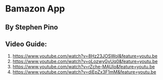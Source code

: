 # Bamazon App
## By Stephen Pino
## Video Guide:
1. https://www.youtube.com/watch?v=8Hz23JOSWoI&feature=youtu.be
2. https://www.youtube.com/watch?v=oLozwyGyUq0&feature=youtu.be
3. https://www.youtube.com/watch?v=rZche-MAUlo&feature=youtu.be
4. https://www.youtube.com/watch?v=diEpZx3F1mM&feature=youtu.be
